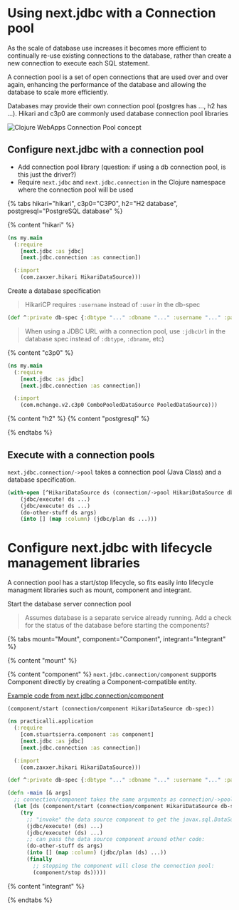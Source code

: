 # Using next.jdbc with a Connection pool
As the scale of database use increases it becomes more efficient to continually re-use existing connections to the database, rather than create a new connection to execute each SQL statement.

A connection pool is a set of open connections that are used over and over again, enhancing the performance of the database and allowing the database to scale more efficiently.

Databases may provide their own connection pool (postgres has ..., h2 has ...).  Hikari and c3p0  are commonly used database connection pool libraries

![Clojure WebApps Connection Pool concept](https://raw.githubusercontent.com/practicalli/graphic-design/master/practicalli-clojure-webapps-database-postgres-connection-pool.png)

## Configure next.jdbc with a connection pool

* Add connection pool library (question: if using a db connection pool, is this just the driver?)
* Require `next.jdbc` and `next.jdbc.connection` in the Clojure namespace where the connection pool will be used


{% tabs hikari="hikari", c3p0="C3P0", h2="H2 database", postgresql="PostgreSQL database" %}

{% content "hikari" %}

```clojure
(ns my.main
  (:require
    [next.jdbc :as jdbc]
    [next.jdbc.connection :as connection])

  (:import
    (com.zaxxer.hikari HikariDataSource)))
```

Create a database specification

> HikariCP requires `:username` instead of `:user` in the db-spec

```clojure
(def ^:private db-spec {:dbtype "..." :dbname "..." :username "..." :password "..."})
```

> When using a JDBC URL with a connection pool, use `:jdbcUrl` in the database spec instead of `:dbtype`, `:dbname`, etc)



{% content "c3p0" %}


```clojure
(ns my.main
  (:require
    [next.jdbc :as jdbc]
    [next.jdbc.connection :as connection])

  (:import
    (com.mchange.v2.c3p0 ComboPooledDataSource PooledDataSource)))
```

{% content "h2" %}
{% content "postgresql" %}

{% endtabs %}


## Execute with a connection pools

`next.jdbc.connection/->pool` takes a connection pool (Java Class) and a database specification.



```clojure
(with-open [^HikariDataSource ds (connection/->pool HikariDataSource db-spec)]
    (jdbc/execute! ds ...)
    (jdbc/execute! ds ...)
    (do-other-stuff ds args)
    (into [] (map :column) (jdbc/plan ds ...)))
```


# Configure next.jdbc with lifecycle management libraries
A connection pool has a start/stop lifecycle, so fits easily into lifecycle managment libraries such as mount, component and integrant.

Start the database server connection pool

> Assumes database is a separate service already running.  Add a check for the status of the database before starting the components?


{% tabs mount="Mount", component="Component", integrant="Integrant" %}

{% content "mount" %}

{% content "component" %}
`next.jdbc.connection/component` supports Component directly by creating a Component-compatible entity.

[Example code from next.jdbc.connection/component](https://github.com/seancorfield/next-jdbc/blob/develop/src/next/jdbc/connection.clj#L318-L343)

```
(component/start (connection/component HikariDataSource db-spec))
```

```clojure
(ns practicalli.application
  (:require
    [com.stuartsierra.component :as component]
    [next.jdbc :as jdbc]
    [next.jdbc.connection :as connection])

  (:import
    (com.zaxxer.hikari HikariDataSource)))

(def ^:private db-spec {:dbtype "..." :dbname "..." :username "..." :password "..."})

(defn -main [& args]
  ;; connection/component takes the same arguments as connection/->pool:
  (let [ds (component/start (connection/component HikariDataSource db-spec))]
    (try
      ;; "invoke" the data source component to get the javax.sql.DataSource:
      (jdbc/execute! (ds) ...)
      (jdbc/execute! (ds) ...)
      ;; can pass the data source component around other code:
      (do-other-stuff ds args)
      (into [] (map :column) (jdbc/plan (ds) ...))
      (finally
        ;; stopping the component will close the connection pool:
        (component/stop ds)))))
```

{% content "integrant" %}

{% endtabs %}




<!-- using next.jdbc ->pool with integrant? -->

<!-- cannot get `:serverTimezone` to pass through the pooled datasource. -->

<!-- something like this would work: -->

<!-- ```clojure -->
<!-- (defmethod ig/init-key :db/datasource [_ config] -->
<!--   (next.jdbc.connection/->pool HikariDataSource (:db-pool-spec config))) -->
<!-- ``` -->

<!-- `:db-pool-spec` would be a hash map in the config with all of the parameters to pass into HikariDataSource. -->

<!-- roughly what I have (except for spraying things over namespaces - for lack of guidance) -->
<!-- ```clojure -->
<!-- (defn get-pool [] -->
<!--   (connection/->pool ComboPooledDataSource db-spec)) -->
<!-- ``` -->

<!-- but I am getting this -->
<!-- ``` -->
<!-- Caused by: com.mysql.cj.exceptions.InvalidConnectionAttributeException: The server time zone value 'AEST' is unrecognized or represents more than one time zone. You must configure either the server or JDBC driver (via the 'serverTimezone' configuration property) to use a more specifc time zone value if you want to utilize time zone support. -->
<!-- ``` -->
<!-- given -->
<!-- ``` -->
<!-- (def db-spec -->
<!--   {:port 3306 :host "localhost" :dbtype "mysql" -->
<!--    :dbname "test" :user "tester" -->
<!--    :password "password" :useSSL false :serverTimezone "UTC"}) -->
<!-- ``` -->
<!-- I can kick the tyres on Hikari -->
<!-- this seems to be a new burden on the next.jdbc dbtype to notice :serverTimezone and append it to the jdbcUrl - just hypothesising -->

<!-- If you're making a non-pooled datasource, everything in the hash map goes into the URL already. So this is just about keeping either HikariCP or c3p0 happy. -->
<!-- Looking at the docs for those, neither seem to support it as a connection parameter which is a pain... -->
<!-- I guess I'm going to need to expose the machinery in next.jdbc.connection that actually builds JDBC URLs so you can separate out the connection string from the pooled datasource parameters :disappointed: -->
<!-- https://github.com/seancorfield/next-jdbc/issues/138 -->
<!-- c3p0/HikariCP do not support serverTimezone so there is no way to pass this through -->

<!-- Need to expose next.jdbc's JDBC URL string builder I think, in such a way that you can construct the string in one call and pass :jdbcUrl and any pool parameters into the connection pooling library. Affects ->pool and component. -->
<!-- <https://github.com/seancorfield/next-jdbc|seancorfield/next-jdbc>seancorfield/next-jdbc | 6 Aug | Added by GitHub -->
<!-- 01:54 -->
<!-- That's not going to be as easy as I'd hoped -- the URL-builder only builds the minimal JDBC URL and then assumes everything else can be passed as properties when the connection is requested -- which is fine for the simple call to the DriverManager but not so good for the pooled datasource... -->
<!-- seancorfield  02:23 -->
<!-- @gmercer OK, seancorfield/next.jdbc {:mvn/version "1.1.582"} is available on Clojars for you -- it adds next.jdbc.connection/jdbc-url: see its docstring for usage details. -->
<!-- 02:25 -->
<!-- Not well-tested but should get you going again. I'd probably recommend omitting :user/:password from the db-spec and instead provide them in the hash map along with :jdbcUrl that you pass into the pooling library (and be careful that one expects :user like JDBC and the other lib expects :username instead -- which is mentioned in the docs). -->
<!-- gmercer  02:36 -->
<!-- @seancorfield thanks - I tried mimicking your spec->url+etc .. nearly there but will try the latest version ... thanks heaps considering timezones :wink: -->
<!-- seancorfield  02:39 -->
<!-- Yeah, the spec->url+etc function is only about half of what you need... (edited) -->
<!-- gmercer  03:00 -->
<!-- @seancorfield thanks - works like a bought one -->
<!-- seancorfield  03:12 -->
<!-- I definitely need to create some tests around it and expand the documentation... but I just wanted to get this out for you a.s.a.p. -->
